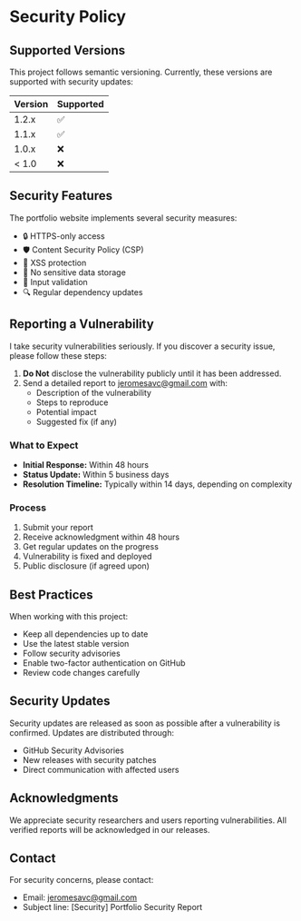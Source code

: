 # Security Policy

## Supported Versions

This project follows semantic versioning. Currently, these versions are supported with security updates:

| Version | Supported          |
| ------- | ------------------ |
| 1.2.x   | :white_check_mark: |
| 1.1.x   | :white_check_mark: |
| 1.0.x   | :x:                |
| < 1.0   | :x:                |

## Security Features

The portfolio website implements several security measures:

- 🔒 HTTPS-only access
- 🛡️ Content Security Policy (CSP)
- 🔐 XSS protection
- 🚫 No sensitive data storage
- 📝 Input validation
- 🔍 Regular dependency updates

## Reporting a Vulnerability

I take security vulnerabilities seriously. If you discover a security issue, please follow these steps:

1. **Do Not** disclose the vulnerability publicly until it has been addressed.
2. Send a detailed report to jeromesavc@gmail.com with:
   - Description of the vulnerability
   - Steps to reproduce
   - Potential impact
   - Suggested fix (if any)

### What to Expect

- **Initial Response:** Within 48 hours
- **Status Update:** Within 5 business days
- **Resolution Timeline:** Typically within 14 days, depending on complexity

### Process

1. Submit your report
2. Receive acknowledgment within 48 hours
3. Get regular updates on the progress
4. Vulnerability is fixed and deployed
5. Public disclosure (if agreed upon)

## Best Practices

When working with this project:

- Keep all dependencies up to date
- Use the latest stable version
- Follow security advisories
- Enable two-factor authentication on GitHub
- Review code changes carefully

## Security Updates

Security updates are released as soon as possible after a vulnerability is confirmed. Updates are distributed through:

- GitHub Security Advisories
- New releases with security patches
- Direct communication with affected users

## Acknowledgments

We appreciate security researchers and users reporting vulnerabilities. All verified reports will be acknowledged in our releases.

## Contact

For security concerns, please contact:

- Email: jeromesavc@gmail.com
- Subject line: [Security] Portfolio Security Report
